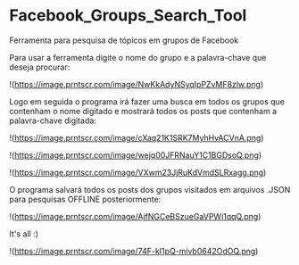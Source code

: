 # Facebook_Groups_Search_Tool
Ferramenta para pesquisa de tópicos em grupos de Facebook


Para usar a ferramenta digite o nome do grupo e a palavra-chave que deseja procurar:

!(https://image.prntscr.com/image/NwKkAdyNSyqIpPZvMF8zlw.png)

Logo em seguida o programa irá fazer uma busca em todos os grupos que contenham o nome digitado e mostrará todos os posts que contenham a palavra-chave digitada:

!(https://image.prntscr.com/image/cXaq21K1SRK7MyhHvACVnA.png)

!(https://image.prntscr.com/image/wejq00JFRNauY1C1BGDsoQ.png)

!(https://image.prntscr.com/image/VXwm23JjRuKdVmdSLRxagg.png)

O programa salvará todos os posts dos grupos visitados em arquivos .JSON para pesquisas OFFLINE posteriormente:

!(https://image.prntscr.com/image/AjfNGCeBSzueGaVPWi1qqQ.png)



It's all :)

!(https://image.prntscr.com/image/74F-kI1pQ-mivb0642OdOQ.png)
